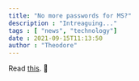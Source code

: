```yaml
---
title: "No more passwords for MS?" 
description : "Intreaguing..." 
tags : [ "news", "technology"]
date : 2021-09-15T11:13:50
author : "Theodore" 
---
```


Read [this](https://www.engadget.com/microsoft-account-password-authenticator-130021174.html). 🔐